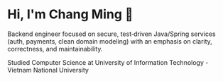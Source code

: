 # Hi, I'm Chang Ming 👋

Backend engineer focused on secure, test‑driven Java/Spring services (auth, payments, clean domain modeling) with an emphasis on clarity, correctness, and maintainability.

Studied Computer Science at University of Information Technology - Vietnam National University
